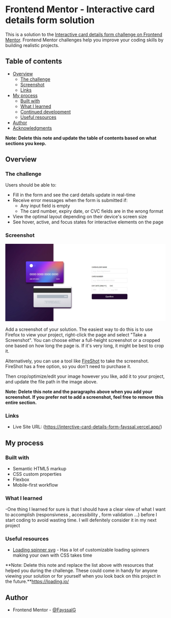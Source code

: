 # Frontend Mentor - Interactive card details form solution

This is a solution to the [Interactive card details form challenge on Frontend Mentor](https://www.frontendmentor.io/challenges/interactive-card-details-form-XpS8cKZDWw). Frontend Mentor challenges help you improve your coding skills by building realistic projects. 

## Table of contents

- [Overview](#overview)
  - [The challenge](#the-challenge)
  - [Screenshot](#screenshot)
  - [Links](#links)
- [My process](#my-process)
  - [Built with](#built-with)
  - [What I learned](#what-i-learned)
  - [Continued development](#continued-development)
  - [Useful resources](#useful-resources)
- [Author](#author)
- [Acknowledgments](#acknowledgments)

**Note: Delete this note and update the table of contents based on what sections you keep.**

## Overview

### The challenge

Users should be able to:

- Fill in the form and see the card details update in real-time
- Receive error messages when the form is submitted if:
  - Any input field is empty
  - The card number, expiry date, or CVC fields are in the wrong format
- View the optimal layout depending on their device's screen size
- See hover, active, and focus states for interactive elements on the page

### Screenshot

![](./screenshot.jpeg)

Add a screenshot of your solution. The easiest way to do this is to use Firefox to view your project, right-click the page and select "Take a Screenshot". You can choose either a full-height screenshot or a cropped one based on how long the page is. If it's very long, it might be best to crop it.

Alternatively, you can use a tool like [FireShot](https://getfireshot.com/) to take the screenshot. FireShot has a free option, so you don't need to purchase it. 

Then crop/optimize/edit your image however you like, add it to your project, and update the file path in the image above.

**Note: Delete this note and the paragraphs above when you add your screenshot. If you prefer not to add a screenshot, feel free to remove this entire section.**

### Links

- Live Site URL: (https://interctive-card-details-form-fayssal.vercel.app/)

## My process

### Built with

- Semantic HTML5 markup
- CSS custom properties
- Flexbox
- Mobile-first workflow


### What I learned
  -One thing I learned for sure is that I should have a clear view of what I want to accomplish (responsivness , accessibility , form validation ...)
  before I start coding to avoid wasting time. I will defenitely consider it in my next project

### Useful resources

- [Loading spinner svg](https://loading.io/) - Has a lot of customizable loading spinners making your own with CSS takes time


**Note: Delete this note and replace the list above with resources that helped you during the challenge. These could come in handy for anyone viewing your solution or for yourself when you look back on this project in the future.**https://loading.io/

## Author

- Frontend Mentor - [@FayssalG](https://www.frontendmentor.io/profile/FayssalG)


